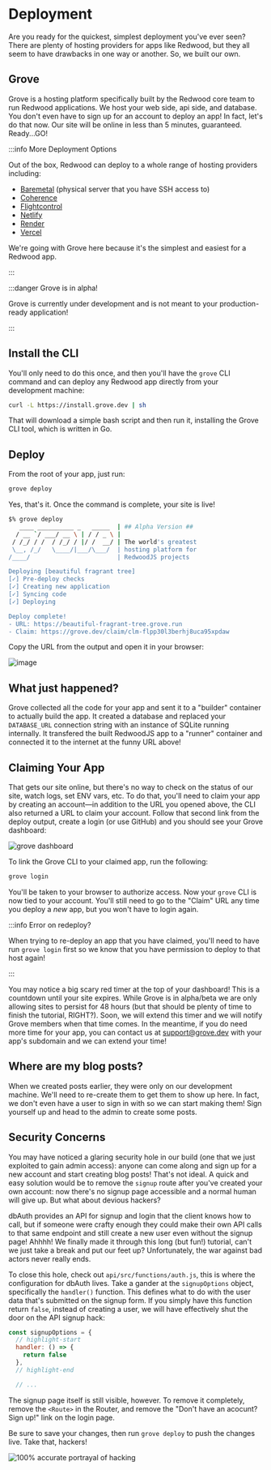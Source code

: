 # Deployment

Are you ready for the quickest, simplest deployment you've ever seen? There are plenty of hosting providers for apps like Redwood, but they all seem to have drawbacks in one way or another. So, we built our own.

## Grove

Grove is a hosting platform specifically built by the Redwood core team to run Redwood applications. We host your web side, api side, and database. You don't even have to sign up for an account to deploy an app! In fact, let's do that now. Our site will be online in less than 5 minutes, guaranteed. Ready...GO!

:::info More Deployment Options

Out of the box, Redwood can deploy to a whole range of hosting providers including:

- [Baremetal](/docs/deploy/baremetal) (physical server that you have SSH access to)
- [Coherence](/docs/deploy/coherence)
- [Flightcontrol](/docs/deploy/flightcontrol)
- [Netlify](/docs/deploy/netlify)
- [Render](/docs/deploy/render)
- [Vercel](/docs/deploy/vercel)

We're going with Grove here because it's the simplest and easiest for a Redwood app.

:::

:::danger Grove is in alpha!

Grove is currently under development and is not meant to your production-ready application!

:::

## Install the CLI

You'll only need to do this once, and then you'll have the `grove` CLI command and can deploy any Redwood app directly from your development machine:

```bash
curl -L https://install.grove.dev | sh
```

That will download a simple bash script and then run it, installing the Grove CLI tool, which is written in Go.

## Deploy

From the root of your app, just run:

```bash
grove deploy
```

Yes, that's it. Once the command is complete, your site is live!

```bash
$% grove deploy
   ____ __________ _   _____  | ## Alpha Version ##
  / __ `/ ___/ __ \ | / / _ \ |
 / /_/ / /  / /_/ / |/ /  __/ | The world's greatest
 \__, /_/   \____/|___/\___/  | hosting platform for
/____/                        | RedwoodJS projects

Deploying [beautiful fragrant tree]
[✓] Pre-deploy checks
[✓] Creating new application
[✓] Syncing code
[✓] Deploying

Deploy complete!
- URL: https://beautiful-fragrant-tree.grove.run
- Claim: https://grove.dev/claim/clm-flpp30l3berhj8uca95xpdaw
```

Copy the URL from the output and open it in your browser:

![image](https://user-images.githubusercontent.com/300/145901020-1c33bb74-78f9-415e-a8c8-c8873bd6630f.png)

## What just happened?

Grove collected all the code for your app and sent it to a "builder" container to actually build the app. It created a database and replaced your `DATABASE_URL` connection string with an instance of SQLite running internally. It transfered the built RedwoodJS app to a "runner" container and connected it to the internet at the funny URL above!

## Claiming Your App

That gets our site online, but there's no way to check on the status of our site, watch logs, set ENV vars, etc. To do that, you'll need to claim your app by creating an account—in addition to the URL you opened above, the CLI also returned a URL to claim your account. Follow that second link from the deploy output, create a login (or use GitHub) and you should see your Grove dashboard:

![grove dashboard](/img/tutorial/grove-dashboard.png)

To link the Grove CLI to your claimed app, run the following:

```bash
grove login
```

You'll be taken to your browser to authorize access. Now your `grove` CLI is now tied to your account. You'll still need to go to the "Claim" URL any time you deploy a _new_ app, but you won't have to login again.

:::info Error on redeploy?

When trying to re-deploy an app that you have claimed, you'll need to have run `grove login` first so we know that you have permission to deploy to that host again!

:::

You may notice a big scary red timer at the top of your dashboard! This is a countdown until your site expires. While Grove is in alpha/beta we are only allowing sites to persist for 48 hours (but that should be plenty of time to finish the tutorial, RIGHT?). Soon, we will extend this timer and we will notify Grove members when that time comes. In the meantime, if you do need more time for your app, you can contact us at [support@grove.dev](mailto:support@grove.dev?subject=I%20need%20more%20time!&body=I%20could%20use%20a%20little%20more%20time%20on%20my%20Grove%20site:%20[subdomain].grove.dev) with your app's subdomain and we can extend your time!

## Where are my blog posts?

When we created posts earlier, they were only on our development machine. We'll need to re-create them to get them to show up here. In fact, we don't even have a user to sign in with so we can start making them! Sign yourself up and head to the admin to create some posts.

## Security Concerns

You may have noticed a glaring security hole in our build (one that we just exploited to gain admin access): anyone can come along and sign up for a new account and start creating blog posts! That's not ideal. A quick and easy solution would be to remove the `signup` route after you've created your own account: now there's no signup page accessible and a normal human will give up. But what about devious hackers?

dbAuth provides an API for signup and login that the client knows how to call, but if someone were crafty enough they could make their own API calls to that same endpoint and still create a new user even without the signup page! Ahhhh! We finally made it through this long (but fun!) tutorial, can't we just take a break and put our feet up? Unfortunately, the war against bad actors never really ends.

To close this hole, check out `api/src/functions/auth.js`, this is where the configuration for dbAuth lives. Take a gander at the `signupOptions` object, specifically the `handler()` function. This defines what to do with the user data that's submitted on the signup form. If you simply have this function return `false`, instead of creating a user, we will have effectively shut the door on the API signup hack:

```js
const signupOptions = {
  // highlight-start
  handler: () => {
    return false
  },
  // highlight-end

  // ...
```

The signup page itself is still visible, however. To remove it completely, remove the `<Route>` in the Router, and remove the "Don't have an acocunt? Sign up!" link on the login page.

Be sure to save your changes, then run `grove deploy` to push the changes live. Take that, hackers!

![100% accurate portrayal of hacking](https://user-images.githubusercontent.com/300/152592915-609747f9-3d68-4d72-8cd8-e120ef83b640.gif)
